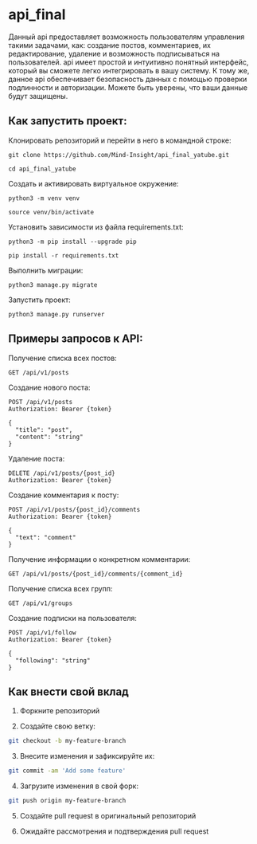 # api_final

Данный api предоставляет возможность пользователям управления такими задачами, как: создание постов, комментариев, их редактирование, удаление и возможность подписываться на пользователей. api имеет простой и интуитивно понятный интерфейс, который вы сможете легко интегрировать в вашу систему. К тому же, данное api обеспечивает безопасность данных с помощью проверки подлинности и авторизации. Можете быть уверены, что ваши данные будут защищены.


## Как запустить проект:

Клонировать репозиторий и перейти в него в командной строке:

```
git clone https://github.com/Mind-Insight/api_final_yatube.git
```

```
cd api_final_yatube
```

Cоздать и активировать виртуальное окружение:

```
python3 -m venv venv
```

```
source venv/bin/activate
```

Установить зависимости из файла requirements.txt:

```
python3 -m pip install --upgrade pip
```

```
pip install -r requirements.txt
```

Выполнить миграции:

```
python3 manage.py migrate
```

Запустить проект:

```
python3 manage.py runserver
```

## Примеры запросов к API:


Получение списка всех постов:
```http
GET /api/v1/posts
```

Создание нового поста:
```http
POST /api/v1/posts
Authorization: Bearer {token}

{
  "title": "post",
  "content": "string"
}
```

Удаление поста:
```http
DELETE /api/v1/posts/{post_id}
Authorization: Bearer {token}
```

Создание комментария к посту:
```http
POST /api/v1/posts/{post_id}/comments
Authorization: Bearer {token}

{
  "text": "comment"
}
```

Получение информации о конкретном комментарии:
```http
GET /api/v1/posts/{post_id}/comments/{comment_id}
```

Получение списка всех групп:
```http
GET /api/v1/groups
```

Создание подписки на пользователя:
```http
POST /api/v1/follow
Authorization: Bearer {token}

{
  "following": "string"
}
```

## Как внести свой вклад

1. Форкните репозиторий

2. Создайте свою ветку:

```bash
git checkout -b my-feature-branch
```

3. Внесите изменения и зафиксируйте их:

```bash
git commit -am 'Add some feature'
```

4. Загрузите изменения в свой форк:

```bash
git push origin my-feature-branch
```

5. Создайте pull request в оригинальный репозиторий

6. Ожидайте рассмотрения и подтверждения pull request
